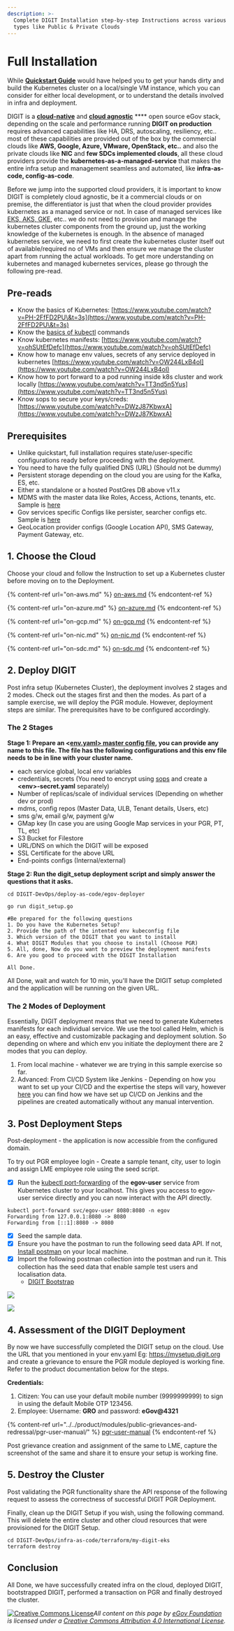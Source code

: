 ```yaml
---
description: >-
  Complete DIGIT Installation step-by-step Instructions across various Infra
  types like Public & Private Clouds
---
```


# Full Installation

While [**Quickstart Guide**](../quickstart.md) would have helped you to get your hands dirty and build the Kubernetes cluster on a local/single VM instance, which you can consider for either local development, or to understand the details involved in infra and deployment.

DIGIT is a [**cloud-native**](https://www.appdynamics.com/topics/what-is-cloud-native-architecture#\~3-challenges) and [**cloud agnostic**](https://looker.com/definitions/cloud-agnostic) **** open source eGov stack, depending on the scale and performance running **DIGIT on production** requires advanced capabilities like HA, DRS, autoscaling, resiliency, etc.. most of these capabilities are provided out of the box by the commercial clouds like **AWS, Google, Azure, VMware, OpenStack, etc..** and also the private clouds like **NIC** and **few SDCs implemented clouds**, all these cloud providers provide the **kubernetes-as-a-managed-service** that makes the entire infra setup and management seamless and automated, like **infra-as-code, config-as-code**.

Before we jump into the supported cloud providers, it is important to know DIGIT is completely cloud agnostic, be it a commercial clouds or on premise, the differentiator is just that when the cloud provider provides kubernetes as a managed service or not. In case of managed services like [EKS, AKS, GKE](https://www.stackrox.io/blog/eks-vs-gke-vs-aks-jan2021/), etc.. we do not need to provision and manage the kubernetes cluster components from the ground up, just the working knowledge of the kubernetes is enough. In the absence of managed kubernetes service, we need to first create the kubernetes cluster itself out of available/required no of VMs and then ensure we manage the cluster apart from running the actual workloads. To get more understanding on kubernetes and managed kubernetes services, please go through the following pre-read.&#x20;

## Pre-reads

* Know the basics of Kubernetes: [https://www.youtube.com/watch?v=PH-2FfFD2PU\&t=3s](https://www.youtube.com/watch?v=PH-2FfFD2PU\&t=3s)
* Know the [basics of kubectl](https://www.tutorialspoint.com/kubernetes/kubernetes\_kubectl\_commands.htm) commands
* Know kubernetes manifests: [https://www.youtube.com/watch?v=ohSUtEfDefc](https://www.youtube.com/watch?v=ohSUtEfDefc)
* Know how to manage env values, secrets of any service deployed in kubernetes [https://www.youtube.com/watch?v=OW244LxB4oI](https://www.youtube.com/watch?v=OW244LxB4oI)
* Know how to port forward to a pod running inside k8s cluster and work locally [https://www.youtube.com/watch?v=TT3nd5n5Yus](https://www.youtube.com/watch?v=TT3nd5n5Yus)
* Know sops to secure your keys/creds: [https://www.youtube.com/watch?v=DWzJ87KbwxA](https://www.youtube.com/watch?v=DWzJ87KbwxA)



## Prerequisites

* Unlike quickstart, full installation requires state/user-specific configurations ready before proceeding with the deployment.
* You need to have the fully qualified DNS (URL) (Should not be dummy)
* Persistent storage depending on the cloud you are using for the Kafka, ES, etc.
* Either a standalone or a hosted PostGres DB above v11.x
* MDMS with the master data like Roles, Access, Actions, tenants, etc. Sample is [here](https://github.com/egovernments/egov-mdms-data)
* Gov services specific Configs like persister, searcher configs etc. Sample is [here](https://github.com/egovernments/configs) &#x20;
* GeoLocation provider configs (Google Location API), SMS Gateway, Payment Gateway, etc.

## 1. Choose the Cloud

Choose your cloud and follow the Instruction to set up a Kubernetes cluster before moving on to the Deployment.

{% content-ref url="on-aws.md" %}
[on-aws.md](on-aws.md)
{% endcontent-ref %}

{% content-ref url="on-azure.md" %}
[on-azure.md](on-azure.md)
{% endcontent-ref %}

{% content-ref url="on-gcp.md" %}
[on-gcp.md](on-gcp.md)
{% endcontent-ref %}

{% content-ref url="on-nic.md" %}
[on-nic.md](on-nic.md)
{% endcontent-ref %}

{% content-ref url="on-sdc.md" %}
[on-sdc.md](on-sdc.md)
{% endcontent-ref %}

## 2. Deploy DIGIT

Post infra setup (Kubernetes Cluster), the deployment involves 2 stages and 2 modes. Check out the stages first and then the modes. As part of a sample exercise, we will deploy the PGR module. However, deployment steps are similar.  The prerequisites have to be configured accordingly.

### The 2 Stages

**Stage 1: Prepare an <**[**env.yaml> master config file**](https://github.com/egovernments/DIGIT-DevOps/blob/master/deploy-as-code/helm/environments/dev.yaml)**, you can provide any name to this file. The file has the following configurations and this env file needs to be in line with your cluster name.**

* each service global, local env variables
* credentials, secrets (You need to encrypt using [sops](https://github.com/mozilla/sops#updatekeys-command) and create a **\<env>-secret.yaml** separately)
* Number of replicas/scale of individual services (Depending on whether dev or prod)
* mdms, config repos (Master Data, ULB, Tenant details, Users, etc)
* sms g/w, email g/w, payment g/w
* GMap key (In case you are using Google Map services in your PGR, PT, TL, etc)
* S3 Bucket for Filestore
* URL/DNS on which the DIGIT will be exposed
* SSL Certificate for the above URL
* End-points configs (Internal/external)

**Stage 2: Run the digit\_setup deployment script and simply answer the questions that it asks.**

```
cd DIGIT-DevOps/deploy-as-code/egov-deployer

go run digit_setup.go

#Be prepared for the following questions
1. Do you have the Kubernetes Setup?
2. Provide the path of the intented env kubeconfig file
3. Which version of the DIGIT that you want to install
4. What DIGIT Modules that you choose to install (Choose PGR)
5. All, done, Now do you want to preview the deployment manifests 
6. Are you good to proceed with the DIGIT Installation

All Done.
```

All Done, wait and watch for 10 min, you'll have the DIGIT setup completed and the application will be running on the given URL.

### The 2 Modes of Deployment

Essentially, DIGIT deployment means that we need to generate Kubernetes manifests for each individual service. We use the tool called Helm, which is an easy, effective and customizable packaging and deployment solution. So depending on where and which env you initiate the deployment there are 2 modes that you can deploy.

1. From local machine - whatever we are trying in this sample exercise so far.
2. Advanced: From CI/CD System like Jenkins - Depending on how you want to set up your CI/CD and the expertise the steps will vary, however [here](../more-deploy-docs/deployment-key-concepts/cicd.md) you can find how we have set up CI/CD on Jenkins and the pipelines are created automatically without any manual intervention.

## 3. Post Deployment Steps

Post-deployment - the application is now accessible from the configured domain.

To try out PGR employee login - Create a sample tenant, city, user to login and assign LME employee role using the seed script.

* [x] Run the [kubectl port-forwarding](https://phoenixnap.com/kb/kubectl-port-forward) of the **egov-user** service from Kubernetes cluster to your localhost. This gives you access to egov-user service directly and you can now interact with the API directly.

```
kubectl port-forward svc/egov-user 8080:8080 -n egov
Forwarding from 127.0.0.1:8080 -> 8080
Forwarding from [::1]:8080 -> 8080
```

* [x] Seed the sample data.
* [x] Ensure you have the postman to run the following seed data API.  If not, [Install postman](https://www.postman.com/downloads/canary/) on your local machine.
* [x] Import the following postman collection into the postman and run it. This collection has the seed data that enable sample test users and localisation data.
  * [DIGIT Bootstrap](https://raw.githubusercontent.com/egovernments/DIGIT-DevOps/quickstart/deploy-as-code/bootstrap\_scripts/seed\_data.json)

![](<../../.gitbook/assets/image (112) (1).png>)

![](<../../.gitbook/assets/image (113) (1).png>)

## 4. Assessment of the DIGIT Deployment

By now we have successfully completed the DIGIT setup on the cloud. Use the URL that you mentioned in your env.yaml Eg: https://mysetup.digit.org and create a grievance to ensure the PGR module deployed is working fine. Refer to the product documentation below for the steps.

**Credentials:**

1. Citizen: You can use your default mobile number (9999999999) to sign in using the default Mobile OTP 123456.
2. Employee: Username: **GRO** and password: **eGov@4321**

{% content-ref url="../../product/modules/public-grievances-and-redressal/pgr-user-manual/" %}
[pgr-user-manual](../../product/modules/public-grievances-and-redressal/pgr-user-manual/)
{% endcontent-ref %}

Post grievance creation and assignment of the same to LME, capture the screenshot of the same and share it to ensure your setup is working fine.

## 5. Destroy the Cluster

Post validating the PGR functionality share the API response of the following request to assess the correctness of successful DIGIT PGR Deployment.

Finally, clean up the DIGIT Setup if you wish, using the following command. This will delete the entire cluster and other cloud resources that were provisioned for the DIGIT Setup.

```
cd DIGIT-DevOps/infra-as-code/terraform/my-digit-eks
terraform destroy
```

## Conclusion

All Done, we have successfully created infra on the cloud, deployed DIGIT, bootstrapped DIGIT, performed a transaction on PGR and finally destroyed the cluster.



[![Creative Commons License](https://i.creativecommons.org/l/by/4.0/80x15.png)_​_](http://creativecommons.org/licenses/by/4.0/)_All content on this page by_ [_eGov Foundation_](https://egov.org.in/) _is licensed under a_ [_Creative Commons Attribution 4.0 International License_](http://creativecommons.org/licenses/by/4.0/)_._
